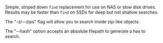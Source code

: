 Simple, striped down `find` replacement for use on NAS or slow disk drives. Results may be faster than `find` on SSDs for deep but not shallow searches. 

The "-z/--zips" flag will allow you to search inside zip-like objects.

The "--hash" option accepts an absolute filepath to generate a has to search.

